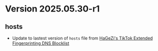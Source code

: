 # Version 2025.05.30-r1

## hosts

- Update to lastest version of `hosts` file from [HaGeZi's TikTok Extended Fingerprinting DNS Blocklist](https://github.com/hagezi/dns-blocklists)
